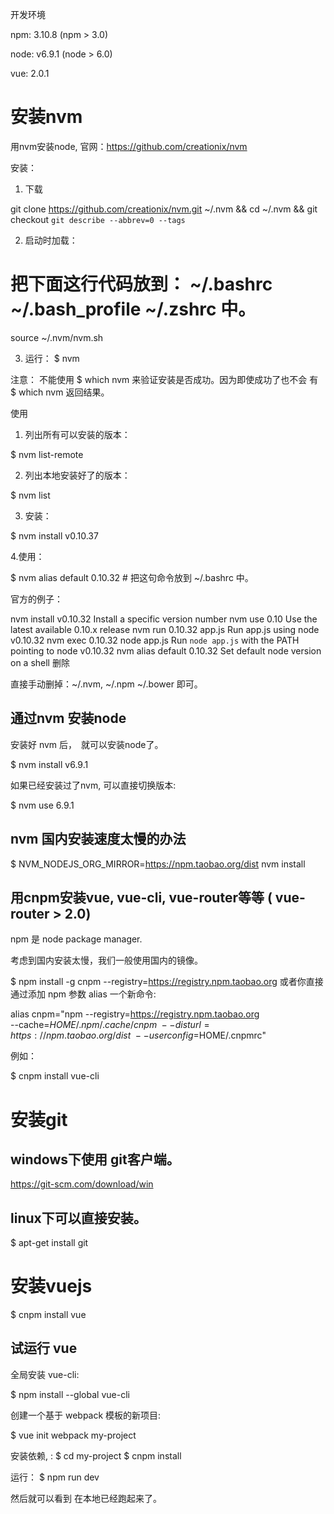 
开发环境

npm: 3.10.8 (npm > 3.0)

node: v6.9.1 (node > 6.0)

vue: 2.0.1


# 安装nvm

用nvm安装node, 官网：https://github.com/creationix/nvm

安装：

1. 下载

git clone https://github.com/creationix/nvm.git ~/.nvm && cd ~/.nvm && git checkout `git describe --abbrev=0 --tags`

2. 启动时加载：

# 把下面这行代码放到： ~/.bashrc  ~/.bash_profile ~/.zshrc 中。
source ~/.nvm/nvm.sh

3. 运行： $ nvm

注意： 不能使用 $ which nvm 来验证安装是否成功。因为即使成功了也不会 有 $ which nvm 返回结果。

使用

1. 列出所有可以安装的版本：

$ nvm list-remote

2. 列出本地安装好了的版本：

$ nvm list

3. 安装：

$ nvm install v0.10.37

4.使用：

$ nvm alias default 0.10.32  # 把这句命令放到 ~/.bashrc 中。

官方的例子：

  nvm install v0.10.32                  Install a specific version number
  nvm use 0.10                          Use the latest available 0.10.x release
  nvm run 0.10.32 app.js                Run app.js using node v0.10.32
  nvm exec 0.10.32 node app.js          Run `node app.js` with the PATH pointing to node v0.10.32
  nvm alias default 0.10.32             Set default node version on a shell
删除

直接手动删掉：~/.nvm,  ~/.npm ~/.bower 即可。

## 通过nvm 安装node
安装好 nvm 后，　就可以安装node了。

$ nvm install v6.9.1

如果已经安装过了nvm, 可以直接切换版本:

$ nvm use 6.9.1

## nvm 国内安装速度太慢的办法

$ NVM_NODEJS_ORG_MIRROR=https://npm.taobao.org/dist nvm install

## 用cnpm安装vue, vue-cli, vue-router等等 ( vue-router > 2.0)

npm 是 node package manager.

考虑到国内安装太慢，我们一般使用国内的镜像。

$ npm install -g cnpm --registry=https://registry.npm.taobao.org
或者你直接通过添加 npm 参数 alias 一个新命令:

alias cnpm="npm --registry=https://registry.npm.taobao.org \
--cache=$HOME/.npm/.cache/cnpm \
--disturl=https://npm.taobao.org/dist \
--userconfig=$HOME/.cnpmrc"

例如：

$ cnpm install vue-cli

# 安装git

## windows下使用 git客户端。　

https://git-scm.com/download/win

## linux下可以直接安装。

$ apt-get install git


# 安装vuejs

$ cnpm install vue

## 试运行 vue

全局安装 vue-cli:

$ npm install --global vue-cli

创建一个基于 webpack 模板的新项目:

$ vue init webpack my-project

安装依赖, :
$ cd my-project
$ cnpm install

运行：
$ npm run dev

然后就可以看到 在本地已经跑起来了。
